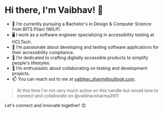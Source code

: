 # Hi there, I'm Vaibhav! 👋

- 🔭 I’m currently pursuing a Bachelor's in Design & Computer Science from BITS Pilani (WILP).
- 🖥️ I work as a software engineer specializing in accessibility testing at HCLTech.
- 👀 I’m passionate about developing and testing software applications for their accessibility compliance.
- 🌱 I’m dedicated to crafting digitally accessible products to simplify people's lifestyles.
- 💞️ I’m enthusiastic about collaborating on testing and development projects.
- 📫 You can reach out to me at vaibhav_sharm@outlook.com.

> At this time I'm not very much active on this handle but would love to connect and collaborate on @vaibhavsharma2611

Let's connect and innovate together! 😊